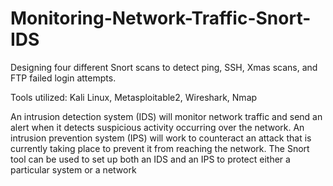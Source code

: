 # Monitoring-Network-Traffic-Snort-IDS
Designing four different Snort scans to detect ping, SSH, Xmas scans, and FTP failed login attempts.

Tools utilized: Kali Linux, Metasploitable2, Wireshark, Nmap

An intrusion detection system (IDS) will monitor network traffic and send an alert when it detects suspicious activity occurring over the network. An intrusion prevention system (IPS) will work to counteract an attack that is currently taking place to prevent it from reaching the network. The Snort tool can be used to set up both an IDS and an IPS to protect either a particular system or a network  
